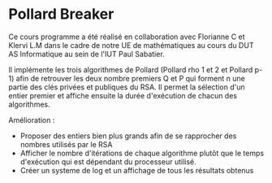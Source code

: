 # Pollard Breaker

Ce cours programme a été réalisé en collaboration avec Florianne C et Klervi L.M dans le cadre de notre UE de mathématiques au cours du DUT AS Informatique au sein de l'IUT Paul Sabatier.

Il implémente les trois algorithmes de Pollard (Pollard rho 1 et 2 et Pollard p-1) afin de retrouver les deux nombre premiers Q et P qui forment n une partie des clés privées et publiques du RSA. Il permet la sélection d'un entier premier et affiche ensuite la durée d'exécution de chacun des algorithmes.

Amélioration : 
- Proposer des entiers bien plus grands afin de se rapprocher des nombres utilisés par le RSA
- Afficher le nombre d'itérations de chaque algorithme plutôt que le temps d'exécution qui est dépendant du processeur utilisé.
- Créer un systeme de log et un affichage de tous les résultats obtenus
